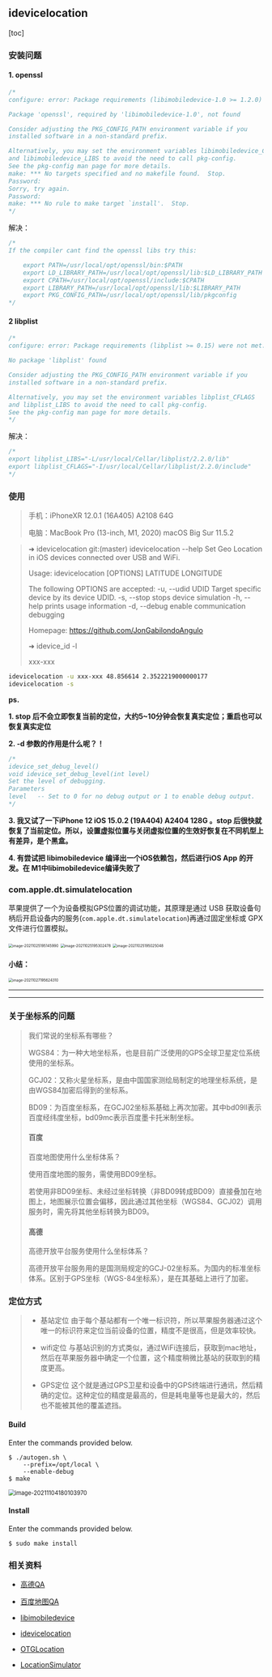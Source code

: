 ## idevicelocation

[toc]



### 安装问题

#### 1. openssl

```c
/*
configure: error: Package requirements (libimobiledevice-1.0 >= 1.2.0) were not met:

Package 'openssl', required by 'libimobiledevice-1.0', not found

Consider adjusting the PKG_CONFIG_PATH environment variable if you
installed software in a non-standard prefix.

Alternatively, you may set the environment variables libimobiledevice_CFLAGS
and libimobiledevice_LIBS to avoid the need to call pkg-config.
See the pkg-config man page for more details.
make: *** No targets specified and no makefile found.  Stop.
Password:
Sorry, try again.
Password:
make: *** No rule to make target `install'.  Stop.
*/
```

解决：

```c
/*
If the compiler cant find the openssl libs try this:

	export PATH=/usr/local/opt/openssl/bin:$PATH
	export LD_LIBRARY_PATH=/usr/local/opt/openssl/lib:$LD_LIBRARY_PATH
	export CPATH=/usr/local/opt/openssl/include:$CPATH
	export LIBRARY_PATH=/usr/local/opt/openssl/lib:$LIBRARY_PATH
	export PKG_CONFIG_PATH=/usr/local/opt/openssl/lib/pkgconfig
*/
```



####  2 libplist

```c
/*
configure: error: Package requirements (libplist >= 0.15) were not met:

No package 'libplist' found

Consider adjusting the PKG_CONFIG_PATH environment variable if you
installed software in a non-standard prefix.

Alternatively, you may set the environment variables libplist_CFLAGS
and libplist_LIBS to avoid the need to call pkg-config.
See the pkg-config man page for more details.
*/
```

解决：

```c
/*
export libplist_LIBS="-L/usr/local/Cellar/libplist/2.2.0/lib"
export libplist_CFLAGS="-I/usr/local/Cellar/libplist/2.2.0/include"
*/
```



### 使用

> 手机：iPhoneXR 12.0.1 (16A405) A2108 64G
>
> 电脑：MacBook Pro (13-inch, M1, 2020) macOS Big Sur 11.5.2



> ➜  idevicelocation git:(master) idevicelocation --help
> Set Geo Location in iOS devices connected over USB and WiFi.
>
> Usage: idevicelocation [OPTIONS] LATITUDE LONGITUDE
>
>  The following OPTIONS are accepted:
>   -u, --udid UDID	Target specific device by its device UDID.
>   -s, --stop		stops device simulation
>   -h, --help		prints usage information
>   -d, --debug		enable communication debugging
>
> Homepage: <https://github.com/JonGabilondoAngulo>
>
> ➜   idevice_id -l
>
> xxx-xxx

```sh
idevicelocation -u xxx-xxx 48.856614 2.3522219000000177
idevicelocation -s
```



**ps.**

**1. stop 后不会立即恢复当前的定位，大约5~10分钟会恢复真实定位；重启也可以恢复真实定位**

**2. -d 参数的作用是什么呢？！**

```c
/*
idevice_set_debug_level()
void idevice_set_debug_level(int level)
Set the level of debugging.
Parameters
level	-- Set to 0 for no debug output or 1 to enable debug output.
*/
```

**3. 我又试了一下iPhone 12 iOS 15.0.2 (19A404) A2404 128G 。stop 后很快就恢复了当前定位。所以，设置虚拟位置与关闭虚拟位置的生效好恢复在不同机型上有差异，是个黑盒。**

**4. 有尝试把 libimobiledevice 编译出一个iOS依赖包，然后进行iOS App 的开发。在 M1中libimobiledevice编译失败了**



### com.apple.dt.simulatelocation

苹果提供了一个为设备模拟GPS位置的调试功能，其原理是通过 USB 获取设备句柄后开启设备内的服务(`com.apple.dt.simulatelocation`)再通过固定坐标或 GPX 文件进行位置模拟。

<img src="../../assets/image-20211025195145990.png" alt="image-20211025195145990" style="zoom:50%;" />

<img src="../../assets/image-20211025195302478.png" alt="image-20211025195302478" style="zoom:50%;" />

<img src="../../assets/image-20211025195025048.png" alt="image-20211025195025048" style="zoom:50%;" />



#### 小结：

<img src="../../assets/image-20211027195624310.png" alt="image-20211027195624310" style="zoom:50%;" />

---

---



### 关于坐标系的问题

> 我们常说的坐标系有哪些？
>
> WGS84：为一种大地坐标系，也是目前广泛使用的GPS全球卫星定位系统使用的坐标系。
>
> GCJ02：又称火星坐标系，是由中国国家测绘局制定的地理坐标系统，是由WGS84加密后得到的坐标系。
>
> BD09：为百度坐标系，在GCJ02坐标系基础上再次加密。其中bd09ll表示百度经纬度坐标，bd09mc表示百度墨卡托米制坐标。
>
> #### 百度
>
> 百度地图使用什么坐标体系？
>
> 使用百度地图的服务，需使用BD09坐标。
>
> 若使用非BD09坐标、未经过坐标转换（非BD09转成BD09）直接叠加在地图上，地图展示位置会偏移，因此通过其他坐标（WGS84、GCJ02）调用服务时，需先将其他坐标转换为BD09。
>
> #### 高德
>
> 高德开放平台服务使用什么坐标体系？
>
> 高德开放平台服务用的是国测局规定的GCJ-02坐标系。为国内的标准坐标体系。区别于GPS坐标（WGS-84坐标系），是在其基础上进行了加密。



### 定位方式

> - 基站定位
>   由于每个基站都有一个唯一标识符，所以苹果服务器通过这个唯一的标识符来定位当前设备的位置，精度不是很高，但是效率较快。
>
> - wifi定位
>   与基站识别的方式类似，通过WiFi连接后，获取到mac地址，然后在苹果服务器中确定一个位置，这个精度稍微比基站的获取到的精度更高。
>
> - GPS定位
>   这个就是通过GPS卫星和设备中的GPS终端进行通讯，然后精确的定位。这种定位的精度是最高的，但是耗电量等也是最大的，然后也不能被其他的覆盖遮挡。



#### Build

Enter the commands provided below.

```shell-session
$ ./autogen.sh \
    --prefix=/opt/local \
    --enable-debug
$ make
```

<img src="../../assets/image-20211104180103970.png" alt="image-20211104180103970" style="zoom:80%;" />

#### Install

Enter the commands provided below.

```shell-session
$ sudo make install
```





### 相关资料

- [高德QA](https://lbs.amap.com/faq/advisory/others/39838)

- [百度地图QA](https://lbsyun.baidu.com/index.php?title=coordinate)
- [libimobiledevice](https://github.com/libimobiledevice/libimobiledevice)
- [idevicelocation](https://github.com/JonGabilondoAngulo/idevicelocation)
- [OTGLocation](https://github.com/cczhr/OTGLocation)
- [LocationSimulator](https://github.com/Schlaubischlump/LocationSimulator)

